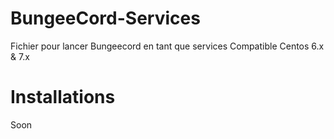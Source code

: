 # BungeeCord-Services
Fichier pour lancer Bungeecord en tant que services Compatible Centos 6.x &amp; 7.x

# Installations
Soon
